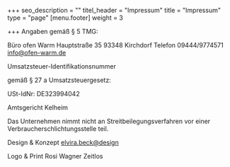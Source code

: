 +++
seo_description = ""
titel_header = "Impressum"
title = "Impressum"
type = "page"
[menu.footer]
weight = 3

+++
Angaben gemäß § 5 TMG:

Büro ofen Warm
Hauptstraße 35
93348 Kirchdorf
Telefon 09444/9774571
info@ofen-warm.de

Umsatzsteuer-Identifikationsnummer

gemäß § 27 a Umsatzsteuergesetz:

USt-IdNr: DE323994042

Amtsgericht Kelheim

Das Unternehmen nimmt nicht an Streitbeilegungsverfahren vor einer Verbraucherschlichtungsstelle teil.

Design & Konzept
[elvira.beck@design](http://elvirabeck-design.de)

Logo & Print
Rosi Wagner Zeitlos

     